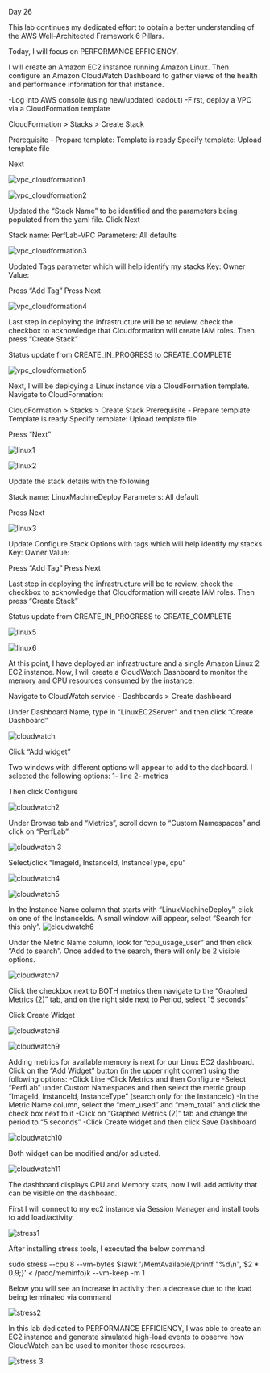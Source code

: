 Day 26

This lab continues my dedicated effort to obtain a better understanding of the AWS Well-Architected Framework 6 Pillars.

Today, I will focus on PERFORMANCE EFFICIENCY.


I will create an Amazon EC2 instance running Amazon Linux. Then configure an Amazon CloudWatch Dashboard to gather views of the health and performance information for that instance.

-Log into AWS console (using new/updated loadout)
-First, deploy a VPC via a CloudFormation template

CloudFormation > Stacks  > Create Stack

Prerequisite - Prepare template: Template is ready
Specify template: Upload template file

Next


![vpc_cloudformation1](https://user-images.githubusercontent.com/91057035/161576108-467d6115-636d-4907-a118-2c6e00e1d190.png)

![vpc_cloudformation2](https://user-images.githubusercontent.com/91057035/161576135-dce2753b-60e8-4a06-9aaf-1e42eb35fa41.png)




Updated the “Stack Name” to be identified and the parameters being populated from the yaml file. Click Next

Stack name: PerfLab-VPC
Parameters: All defaults

![vpc_cloudformation3](https://user-images.githubusercontent.com/91057035/161576196-3048b7b6-aee6-425d-acca-ecb59eb13dd4.png)




Updated Tags parameter which will help identify my stacks
Key: Owner
Value: <email address>

Press “Add Tag”
Press Next


![vpc_cloudformation4](https://user-images.githubusercontent.com/91057035/161576930-c5e98cc5-cf0c-4c17-ac03-64202ba44362.png)
  


Last step in deploying the infrastructure will be to review, check the checkbox to  acknowledge that Cloudformation will create IAM roles. Then press “Create Stack”

Status update from CREATE_IN_PROGRESS to CREATE_COMPLETE



![vpc_cloudformation5](https://user-images.githubusercontent.com/91057035/161577102-bd95fe99-9d04-4ae0-bd72-9675f64580c0.png)


Next, I will be deploying a Linux instance via a CloudFormation template. Navigate to CloudFormation:

CloudFormation > Stacks  > Create Stack
Prerequisite - Prepare template: Template is ready
Specify template: Upload template file

Press “Next”


![linux1](https://user-images.githubusercontent.com/91057035/161577154-f4398129-5a36-490a-b1e8-963c54cbf3d4.png)


![linux2](https://user-images.githubusercontent.com/91057035/161577172-8c451041-5d03-4988-966d-968815d8040d.png)


Update the stack details with the following

Stack name: LinuxMachineDeploy
Parameters: All default

Press Next

![linux3](https://user-images.githubusercontent.com/91057035/161577254-d9bc4332-c23e-4f77-8196-d1ab4825d994.png)

  
Update Configure Stack Options with tags which will help identify my stacks
Key: Owner
Value: <email address>

Press “Add Tag”
Press Next



Last step in deploying the infrastructure will be to review, check the checkbox to  acknowledge that Cloudformation will create IAM roles. Then press “Create Stack”

Status update from CREATE_IN_PROGRESS to CREATE_COMPLETE


![linux5](https://user-images.githubusercontent.com/91057035/161577884-594c1686-1d55-4596-9343-29983b4cb965.png)
 
![linux6](https://user-images.githubusercontent.com/91057035/161577951-c85dca65-9730-42df-99e1-8abd7286fab7.png)


At this point, I have deployed an infrastructure and a single Amazon Linux 2 EC2 instance. Now, I will create a CloudWatch Dashboard to monitor the memory and CPU resources consumed by the instance.

Navigate to CloudWatch service -  Dashboards > Create dashboard

Under Dashboard Name, type in “LinuxEC2Server” and then click “Create Dashboard”


![cloudwatch](https://user-images.githubusercontent.com/91057035/161578814-901a1822-f7c4-49cf-b8b2-6b186d494b54.png)

  

Click “Add widget”

Two windows with different options will appear to add to the dashboard. I selected the following options:
1- line
2- metrics

Then click Configure

![cloudwatch2](https://user-images.githubusercontent.com/91057035/161578864-d03dfec0-246b-4d57-914d-bd3121aea8b8.png)



Under Browse tab and  “Metrics”, scroll down to “Custom Namespaces” and click on “PerfLab”

![cloudwatch 3](https://user-images.githubusercontent.com/91057035/161578991-0e6d99a1-e5e3-4e70-b6e9-8a1c89e5a025.png)

Select/click “ImageId, InstanceId, InstanceType, cpu”

![cloudwatch4](https://user-images.githubusercontent.com/91057035/161579002-fcfecedb-3e65-427e-a923-5e685ac18ac2.png)


![cloudwatch5](https://user-images.githubusercontent.com/91057035/161579050-ca9e1366-8d1e-4e44-a0e4-b08b749a37b2.png)



In the  Instance Name column that starts with “LinuxMachineDeploy”, click on one of the InstanceIds. A small window will appear, select “Search for this only”. 
![cloudwatch6](https://user-images.githubusercontent.com/91057035/161579161-0d555a62-4025-4dd5-82c6-cf010ba17389.png)


Under the Metric Name column, look for “cpu_usage_user” and then click “Add to search”.  Once added to the search, there will only be 2 visible options.


![cloudwatch7](https://user-images.githubusercontent.com/91057035/161579205-a21b2654-f98e-43c0-9305-0c8aa5eeedf9.png)


Click the checkbox next to BOTH metrics then navigate to the “Graphed Metrics (2)” tab, and on the right side next to Period, select “5 seconds”

Click Create Widget


![cloudwatch8](https://user-images.githubusercontent.com/91057035/161579326-b346d9c4-151a-4945-b3cc-b62985ee9607.png)

![cloudwatch9](https://user-images.githubusercontent.com/91057035/161579415-1742e1ff-cfa3-4ee7-9002-6f4f68787fc0.png)




Adding metrics for available memory is next for our Linux EC2 dashboard.
Click on the “Add Widget” button (in the upper right corner) using the following options:
-Click Line
-Click Metrics and then Configure
-Select “PerfLab” under Custom Namespaces and then select the metric group “ImageId, InstanceId, InstanceType” (search only for the InstanceId)
-In the Metric Name column, select the “mem_used” and “mem_total” and click the check box next to it
-Click on “Graphed Metrics (2)” tab  and  change the period to “5 seconds” 
-Click Create widget and then click Save Dashboard

 ![cloudwatch10](https://user-images.githubusercontent.com/91057035/161579525-f3dcb728-8b68-47b3-a972-d76399fc4a96.png)


Both widget can be modified and/or adjusted.

![cloudwatch11](https://user-images.githubusercontent.com/91057035/161579715-56d9ebe4-c0b4-4b46-88ba-7b1631df92e7.png)

  
  
The dashboard displays CPU and Memory stats, now I will add activity that can be visible on the dashboard.

First I will connect to my ec2 instance via Session Manager and install tools to add load/activity.


![stress1](https://user-images.githubusercontent.com/91057035/161579769-3d81d096-cdf0-4126-9fac-29fb8eb6be8d.png)




After installing stress tools, I executed the below command

sudo stress --cpu 8 --vm-bytes $(awk '/MemAvailable/{printf "%d\n", $2 * 0.9;}' < /proc/meminfo)k --vm-keep -m 1


Below you will see an increase in activity then a decrease due to the load being terminated via command


![stress2](https://user-images.githubusercontent.com/91057035/161579920-3d97d9ca-39ba-44b3-a1c6-6877e7d4bf31.png)


In this lab dedicated to PERFORMANCE EFFICIENCY, I was able to create an EC2 instance and generate simulated high-load events to observe how CloudWatch can be used to monitor those resources. 

![stress 3](https://user-images.githubusercontent.com/91057035/161579963-470f8591-388f-4822-a3a6-a447120e4364.png)
